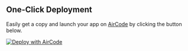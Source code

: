 ## One-Click Deployment

Easily get a copy and launch your app on [AirCode](https://aircode.io/) by clicking the button below.

[![Deploy with AirCode](https://aircode.io/aircode-deploy-button.svg)](https://aircode.io/dashboard?owner=CodeLordGh&repo=Student-Data-Management-System&path=&appname=Student-Data-Management-System)
